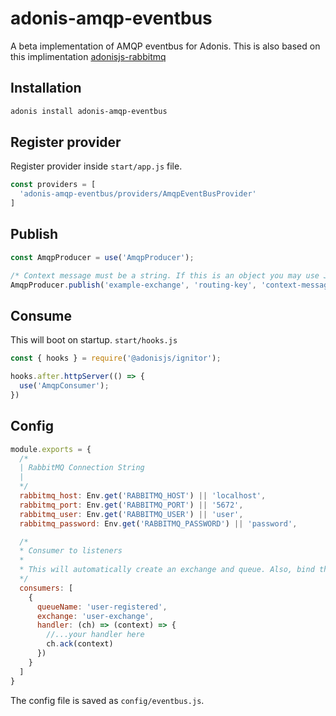 # adonis-amqp-eventbus

A beta implementation of AMQP eventbus for Adonis.
This is also based on this implimentation [adonisjs-rabbitmq](https://github.com/josemiguelmelo/adonisjs-rabbitmq)

## Installation

```bash
adonis install adonis-amqp-eventbus
```

## Register provider
Register provider inside `start/app.js` file.

```js
const providers = [
  'adonis-amqp-eventbus/providers/AmqpEventBusProvider'
]
```

## Publish

```js
const AmqpProducer = use('AmqpProducer');

/* Context message must be a string. If this is an object you may use JSON.stringify()*/
AmqpProducer.publish('example-exchange', 'routing-key', 'context-message');
```


## Consume

This will boot on startup. `start/hooks.js`

```js
const { hooks } = require('@adonisjs/ignitor');

hooks.after.httpServer(() => {
  use('AmqpConsumer');
})
```

## Config

```js
module.exports = {
  /*
  | RabbitMQ Connection String
  |
  */
  rabbitmq_host: Env.get('RABBITMQ_HOST') || 'localhost',
  rabbitmq_port: Env.get('RABBITMQ_PORT') || '5672',
  rabbitmq_user: Env.get('RABBITMQ_USER') || 'user',
  rabbitmq_password: Env.get('RABBITMQ_PASSWORD') || 'password',

  /*
  * Consumer to listeners
  * 
  * This will automatically create an exchange and queue. Also, bind them automatically as well
  */
  consumers: [
    {
      queueName: 'user-registered',
      exchange: 'user-exchange',
      handler: (ch) => (context) => {
        //...your handler here
        ch.ack(context)
      })
    }
  ]
}
```

The config file is saved as `config/eventbus.js`.
